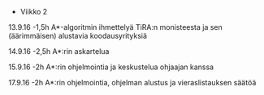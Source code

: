 * Viikko 2

13.9.16
-1,5h A*-algoritmin ihmettelyä TiRA:n monisteesta ja sen (äärimmäisen) alustavia koodausyrityksiä

14.9.16
-2,5h A*:rin askartelua

15.9.16
-2h A*:rin ohjelmointia ja keskustelua ohjaajan kanssa

17.9.16
-2h A*:rin ohjelmointia, ohjelman alustus ja vieraslistauksen säätöä
